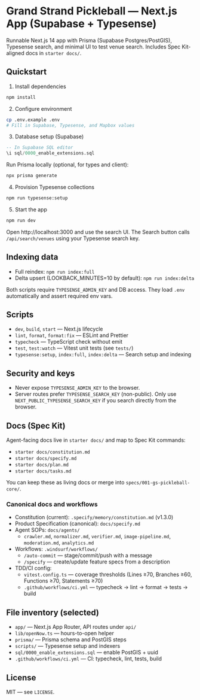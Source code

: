 # Grand Strand Pickleball — Next.js App (Supabase + Typesense)

Runnable Next.js 14 app with Prisma (Supabase Postgres/PostGIS), Typesense search, and minimal UI to test venue search. Includes Spec Kit-aligned docs in `starter docs/`.

## Quickstart

1) Install dependencies

```bash
npm install
```

2) Configure environment

```bash
cp .env.example .env
# Fill in Supabase, Typesense, and Mapbox values
```

3) Database setup (Supabase)

```sql
-- In Supabase SQL editor
\i sql/0000_enable_extensions.sql
```

Run Prisma locally (optional, for types and client):

```bash
npx prisma generate
```

4) Provision Typesense collections

```bash
npm run typesense:setup
```

5) Start the app

```bash
npm run dev
```

Open http://localhost:3000 and use the search UI. The Search button calls `/api/search/venues` using your Typesense search key.

## Indexing data

- Full reindex: `npm run index:full`
- Delta upsert (LOOKBACK_MINUTES=10 by default): `npm run index:delta`

Both scripts require `TYPESENSE_ADMIN_KEY` and DB access. They load `.env` automatically and assert required env vars.

## Scripts

- `dev`, `build`, `start` — Next.js lifecycle
- `lint`, `format`, `format:fix` — ESLint and Prettier
- `typecheck` — TypeScript check without emit
- `test`, `test:watch` — Vitest unit tests (see `tests/`)
- `typesense:setup`, `index:full`, `index:delta` — Search setup and indexing

## Security and keys

- Never expose `TYPESENSE_ADMIN_KEY` to the browser.
- Server routes prefer `TYPESENSE_SEARCH_KEY` (non-public). Only use `NEXT_PUBLIC_TYPESENSE_SEARCH_KEY` if you search directly from the browser.

## Docs (Spec Kit)

Agent-facing docs live in `starter docs/` and map to Spec Kit commands:

- `starter docs/constitution.md`
- `starter docs/specify.md`
- `starter docs/plan.md`
- `starter docs/tasks.md`

You can keep these as living docs or merge into `specs/001-gs-pickleball-core/`.

### Canonical docs and workflows
- Constitution (current): `.specify/memory/constitution.md` (v1.3.0)
- Product Specification (canonical): `docs/specify.md`
- Agent SOPs: `docs/agents/`
  - `crawler.md`, `normalizer.md`, `verifier.md`, `image-pipeline.md`, `moderation.md`, `analytics.md`
- Workflows: `.windsurf/workflows/`
  - `/auto-commit` — stage/commit/push with a message
  - `/specify` — create/update feature specs from a description
- TDD/CI config:
  - `vitest.config.ts` — coverage thresholds (Lines ≥70, Branches ≥60, Functions ≥70, Statements ≥70)
  - `.github/workflows/ci.yml` — typecheck → lint → format → tests → build

## File inventory (selected)

- `app/` — Next.js App Router, API routes under `api/`
- `lib/openNow.ts` — hours-to-open helper
- `prisma/` — Prisma schema and PostGIS steps
- `scripts/` — Typesense setup and indexers
- `sql/0000_enable_extensions.sql` — enable PostGIS + uuid
- `.github/workflows/ci.yml` — CI: typecheck, lint, tests, build

## License

MIT — see `LICENSE`.

